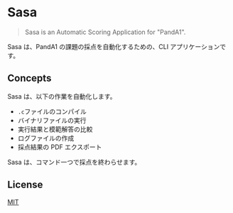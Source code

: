# Sasa

> Sasa is an Automatic Scoring Application for "PandA1".

Sasa は、PandA1 の課題の採点を自動化するための、CLI アプリケーションです。

## Concepts

Sasa は、以下の作業を自動化します。

- `.c`ファイルのコンパイル
- バイナリファイルの実行
- 実行結果と模範解答の比較
- ログファイルの作成
- 採点結果の PDF エクスポート

Sasa は、コマンド一つで採点を終わらせます。

## License

[MIT](./LICENSE)
